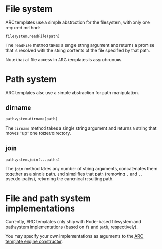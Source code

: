 # File system

ARC templates use a simple abstraction for the filesystem, with only one required method:

    filesystem.readFile(path)
    
The `readFile` method takes a single string argument and returns a promise that is resolved with the string contents of the file specified by that path.

Note that all file access in ARC templates is asynchronous.

# Path system

ARC templates also use a simple abstraction for path manipulation.

## dirname

    pathsystem.dirname(path)
    
The `dirname` method takes a single string argument and returns a string that moves "up" one folder/directory.

## join

    pathsystem.join(...paths)
    
The `join` method takes any number of string arguments, concatenates them together as a single path, and simplifies that path (removing `.` and `..` pseudo-paths), returning the canonical resulting path.

# File and path system implementations

Currently, ARC templates only ship with Node-based filesystem and pathsystem implementations (based on `fs` and `path`, respectively).

You may specify your own implementations as arguments to the [ARC template engine constructor](engine.md).